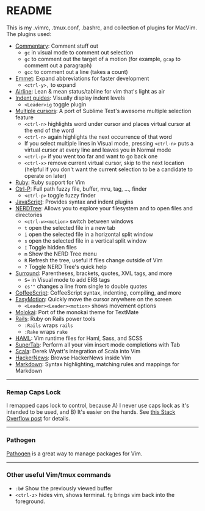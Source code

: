 README
===

This is my .vimrc, .tmux.conf, .bashrc, and collection of plugins for MacVim. The plugins used:

* [Commentary](https://github.com/tpope/vim-commentary): Comment stuff out
  * `gc` in visual mode to comment out selection
  * `gc` to comment out the target of a motion (for example, `gcap` to comment out a paragraph)
  * `gcc` to comment out a line (takes a count)
* [Emmet](https://github.com/mattn/emmet-vim): Expand abbreviations for faster development
  * `<ctrl-y>,` to expand
* [Airline](https://github.com/bling/vim-airline): Lean & mean status/tabline for vim that's light as air
* [Indent guides](https://github.com/nathanaelkane/vim-indent-guides): Visually display indent levels
  * `<Leader>ig` toggle plugin
* [Multiple cursors](https://github.com/terryma/vim-multiple-cursors): A port of Sublime Text's awesome multiple selection feature
  * `<ctrl-n>` highlights word under cursor and places virtual cursor at the end of the word
  * `<ctrl-n>` again highlights the next occurrence of that word
  * If you select multiple lines in Visual mode, pressing `<ctrl-n>` puts a virtual cursor at every line and leaves you in Normal mode
  * `<ctrl-p>` if you went too far and want to go back one
  * `<ctrl-x>` remove current virtual cursor, skip to the next location (helpful if you don't want the current selection to be a candidate to operate on later)
* [Ruby](https://github.com/vim-ruby/vim-ruby): Ruby support for Vim
* [Ctrl-P](https://github.com/kien/ctrlp.vim): Full path fuzzy file, buffer, mru, tag, ..., finder
  * `<ctrl-p>` toggle fuzzy finder
* [JavaScript](https://github.com/pangloss/vim-javascript): Provides syntax and indent plugins
* [NERDTree](https://github.com/scrooloose/nerdtree): Allows you to explore your filesystem and to open files and directories
  * `<ctrl-w><motion>` switch between windows
  * `t` open the selected file in a new tab
  * `i` open the selected file in a horizontal split window
  * `s` open the selected file in a vertical split window
  * `I` Toggle hidden files
  * `m` Show the NERD Tree menu
  * `R` Refresh the tree, useful if files change outside of Vim
  * `?` Toggle NERD Tree's quick help
* [Surround](https://github.com/tpope/vim-surround): Parentheses, brackets, quotes, XML tags, and more
  * `S=` in Visual mode to add ERB tags
  * `cs'"` changes a line from single to double quotes
* [CoffeeScript](https://github.com/kchmck/vim-coffee-script): CoffeeScript syntax, indenting, compiling, and more
* [EasyMotion](https://github.com/Lokaltog/vim-easymotion): Quickly move the cursor anywhere on the screen
  * `<Leader><Leader><motion>` shows movement options
* [Molokai](https://github.com/tomasr/molokai): Port of the monokai theme for TextMate
* [Rails](https://github.com/tpope/vim-rails): Ruby on Rails power tools
  * `:Rails` wraps `rails`
  * `:Rake` wraps `rake`
* [HAML](https://github.com/tpope/vim-haml): Vim runtime files for Haml, Sass, and SCSS
* [SuperTab](https://github.com/ervandew/supertab): Perform all your vim insert mode completions with Tab
* [Scala](https://github.com/derekwyatt/vim-scala.git): Derek Wyatt's integration of Scala into Vim 
* [HackerNews](https://github.com/ryanss/vim-hackernews): Browse HackerNews inside Vim
* [Markdown](https://github.com/plasticboy/vim-markdown): Syntax highlighting, matching rules and mappings for Markdown

***
### Remap Caps Lock
I remapped caps lock to control, because A) I never use caps lock as it's intended to be used, and B) It's easier on the hands. See [this Stack Overflow post](http://stackoverflow.com/a/15462034/4064439) for details.

***
### Pathogen
 [Pathogen](http://www.vim.org/scripts/script.php?script_id=2332) is a great way to manage packages for Vim.

***
### Other useful Vim/tmux commands
* `:b#` Show the previously viewed buffer
* `<ctrl-z>` hides vim, shows terminal. `fg` brings vim back into the foreground.
